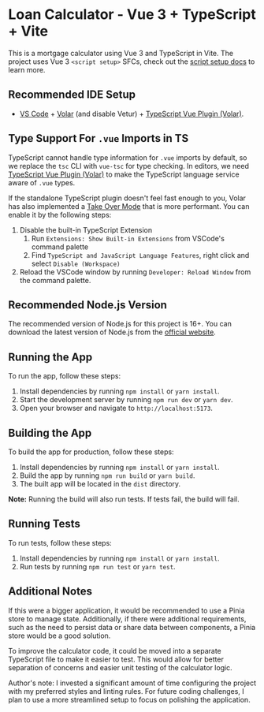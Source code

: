 # Loan Calculator - Vue 3 + TypeScript + Vite

This is a mortgage calculator using Vue 3 and TypeScript in Vite. The project uses Vue 3 `<script setup>` SFCs, check out the [script setup docs](https://v3.vuejs.org/api/sfc-script-setup.html#sfc-script-setup) to learn more.

## Recommended IDE Setup

- [VS Code](https://code.visualstudio.com/) + [Volar](https://marketplace.visualstudio.com/items?itemName=Vue.volar) (and disable Vetur) + [TypeScript Vue Plugin (Volar)](https://marketplace.visualstudio.com/items?itemName=Vue.vscode-typescript-vue-plugin).

## Type Support For `.vue` Imports in TS

TypeScript cannot handle type information for `.vue` imports by default, so we replace the `tsc` CLI with `vue-tsc` for type checking. In editors, we need [TypeScript Vue Plugin (Volar)](https://marketplace.visualstudio.com/items?itemName=Vue.vscode-typescript-vue-plugin) to make the TypeScript language service aware of `.vue` types.

If the standalone TypeScript plugin doesn't feel fast enough to you, Volar has also implemented a [Take Over Mode](https://github.com/johnsoncodehk/volar/discussions/471#discussioncomment-1361669) that is more performant. You can enable it by the following steps:

1. Disable the built-in TypeScript Extension
   1. Run `Extensions: Show Built-in Extensions` from VSCode's command palette
   2. Find `TypeScript and JavaScript Language Features`, right click and select `Disable (Workspace)`
2. Reload the VSCode window by running `Developer: Reload Window` from the command palette.

## Recommended Node.js Version

The recommended version of Node.js for this project is 16+. You can download the latest version of Node.js from the [official website](https://nodejs.org/en/download/).

## Running the App

To run the app, follow these steps:

1. Install dependencies by running `npm install` or `yarn install`.
2. Start the development server by running `npm run dev` or `yarn dev`.
3. Open your browser and navigate to `http://localhost:5173`.

## Building the App

To build the app for production, follow these steps:

1. Install dependencies by running `npm install` or `yarn install`.
2. Build the app by running `npm run build` or `yarn build`.
3. The built app will be located in the `dist` directory.

**Note:** Running the build will also run tests. If tests fail, the build will fail.

## Running Tests

To run tests, follow these steps:

1. Install dependencies by running `npm install` or `yarn install`.
2. Run tests by running `npm run test` or `yarn test`.

## Additional Notes

If this were a bigger application, it would be recommended to use a Pinia store to manage state. Additionally, if there were additional requirements, such as the need to persist data or share data between components, a Pinia store would be a good solution.

To improve the calculator code, it could be moved into a separate TypeScript file to make it easier to test. This would allow for better separation of concerns and easier unit testing of the calculator logic.

Author's note: I invested a significant amount of time configuring the project with my preferred styles and linting rules. For future coding challenges, I plan to use a more streamlined setup to focus on polishing the application.
